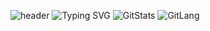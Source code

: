 ![header](https://capsule-render.vercel.app/api?type=waving&color=00FFFF&height=120&section=header)
![Typing SVG](https://readme-typing-svg.demolab.com?font=JetBrains+Mono&size=23&duration=4000&pause=700&color=00FFFF&center=true&width=800&lines=Howdy!+My+name+is+Vin%C3%ADcius.;I'm+Back-End+Developer;I'm+19+years+old;And+I'm+graduating+in+Systems+Analysis+and+Development)
![GitStats](https://github-readme-stats.vercel.app/api?username=vcaard&show_icons=true&theme=transparent&hide_border=true&rank_icon=github&hide=issues,contribs&show=discussions_started&title_color=00FFFF&text_color=FFFFFF&icon_color=00FFFF)
![GitLang](https://github-readme-stats.vercel.app/api/top-langs/?username=vcaard&layout=compact&hide_border=true&theme=transparent&title_color=00FFFF&text_color=FFFFFF&icon_color=00FFFF)
